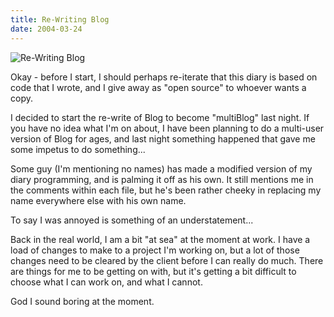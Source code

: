 ```yaml
---
title: Re-Writing Blog
date: 2004-03-24
---
```


![Re-Writing Blog](https://source.unsplash.com/l7dbl-sUg3k/1600x900)

Okay - before I start, I should perhaps re-iterate that this diary is based on code that I wrote, and I give away as "open source" to whoever wants a copy.

I decided to start the re-write of Blog to become "multiBlog" last night. If you have no idea what I'm on about, I have been planning to do a multi-user version of Blog for ages, and last night something happened that gave me some impetus to do something...

Some guy (I'm mentioning no names) has made a modified version of my diary programming, and is palming it off as his own. It still mentions me in the comments within each file, but he's been rather cheeky in replacing my name everywhere else with his own name.

To say I was annoyed is something of an understatement...

Back in the real world, I am a bit "at sea" at the moment at work. I have a load of changes to make to a project I'm working on, but a lot of those changes need to be cleared by the client before I can really do much. There are things for me to be getting on with, but it's getting a bit difficult to choose what I can work on, and what I cannot.

God I sound boring at the moment.
